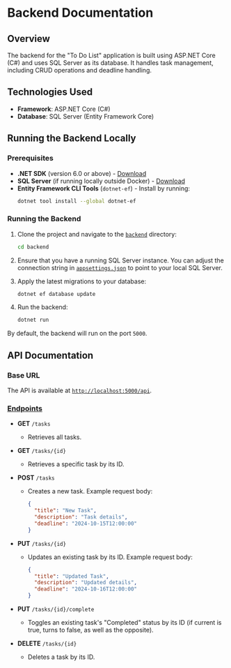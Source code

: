 # Backend Documentation

## Overview
The backend for the "To Do List" application is built using ASP.NET Core (C#) and uses SQL Server as its database. It handles task management, including CRUD operations and deadline handling.

## Technologies Used
- **Framework**: ASP.NET Core (C#)
- **Database**: SQL Server (Entity Framework Core)

## Running the Backend Locally

### Prerequisites
- **.NET SDK** (version 6.0 or above) - [Download](https://dotnet.microsoft.com/pt-br/download/dotnet)
- **SQL Server** (if running locally outside Docker) - [Download](https://www.microsoft.com/pt-br/sql-server/sql-server-downloads)
- **Entity Framework CLI Tools** (`dotnet-ef`) - Install by running:
   ```bash
   dotnet tool install --global dotnet-ef
   ```

### Running the Backend
1. Clone the project and navigate to the [`backend`](./) directory:
   ```bash
   cd backend
   ```

2. Ensure that you have a running SQL Server instance. You can adjust the connection string in [`appsettings.json`](./appsettings.json) to point to your local SQL Server.

3. Apply the latest migrations to your database:
   ```bash
   dotnet ef database update
   ```

4. Run the backend:
   ```bash
   dotnet run
   ```

By default, the backend will run on the port `5000`.

## API Documentation

### Base URL
The API is available at [`http://localhost:5000/api`](http://localhost:5000/api).

### [Endpoints](./Controllers/TasksController.cs)

- **GET** `/tasks`
    - Retrieves all tasks.

- **GET** `/tasks/{id}`
    - Retrieves a specific task by its ID.

- **POST** `/tasks`
    - Creates a new task. Example request body:
      ```json
      {
        "title": "New Task",
        "description": "Task details",
        "deadline": "2024-10-15T12:00:00"
      }
      ```

- **PUT** `/tasks/{id}`
    - Updates an existing task by its ID. Example request body:
      ```json
      {
        "title": "Updated Task",
        "description": "Updated details",
        "deadline": "2024-10-16T12:00:00"
      }
      ```

- **PUT** `/tasks/{id}/complete`
    - Toggles an existing task's "Completed" status by its ID (if current is true, turns to false, as well as the opposite).

- **DELETE** `/tasks/{id}`
    - Deletes a task by its ID.
